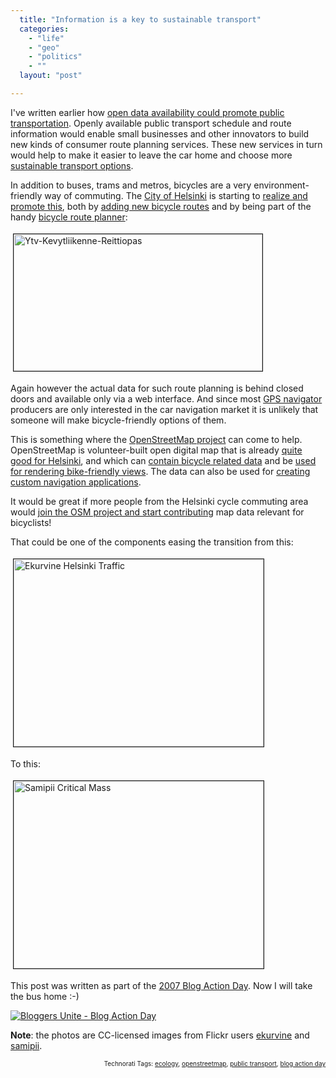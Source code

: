 ```yaml
---
  title: "Information is a key to sustainable transport"
  categories: 
    - "life"
    - "geo"
    - "politics"
    - ""
  layout: "post"

---
```

I've written earlier how <a href="http://bergie.iki.fi/blog/making_public_transport_easier_through_open_data.html">open data availability could promote public transportation</a>. Openly available public transport schedule and route information would enable small businesses and other innovators to build new kinds of consumer route planning services. These new services in turn would help to make it easier to leave the car home and choose more <a href="http://www.euractiv.com/en/transport/sustainable-transport/article-117545">sustainable transport options</a>.

In addition to buses, trams and metros, bicycles are a very environment-friendly way of commuting. The <a href="http://en.wikipedia.org/wiki/Helsinki">City of Helsinki</a> is starting to <a href="http://www.helsinki.fi/en/index/matkailu/liikunta/katevastipyoraillen.html">realize and promote this</a>, both by <a href="http://www.hs.fi/kaupunki/artikkeli/Helsinkiin+rakennetaan+paljon+uusia+py%C3%B6r%C3%A4teit%C3%A4/1135230650447">adding new bicycle routes</a> and by being part of the handy <a href="http://kevytliikenne.ytv.fi/">bicycle route planner</a>:

<img src="http://bergie.iki.fi/midcom-serveattachmentguid-8b1571fc7b3311dca9a64b62e4a567a967a9/ytv-kevytliikenne-reittiopas.jpg" height="219" width="398" border="1" hspace="4" vspace="4" alt="Ytv-Kevytliikenne-Reittiopas" />

Again however the actual data for such route planning is behind closed doors and available only via a web interface. And since most <a href="http://en.wikipedia.org/wiki/Automotive_navigation_system">GPS navigator</a> producers are only interested in the car navigation market it is unlikely that someone will make bicycle-friendly options of them.

This is something where the <a href="http://openstreetmap.org/">OpenStreetMap project</a> can come to help. OpenStreetMap is volunteer-built open digital map that is already <a href="http://bergie.iki.fi/blog/openstreetmap_helsinki_is_getting_pretty_good.html">quite good for Helsinki</a>, and which can <a href="http://wiki.openstreetmap.org/index.php/Cycleway">contain bicycle related data</a> and be <a href="http://wiki.openstreetmap.org/index.php/Cycle_layer">used for rendering bike-friendly views</a>. The data can also be used for <a href="http://bergie.iki.fi/blog/notes_from_the_state_of_the_map_conference.html#b3a9ee267eb9b222235a1f048755da38">creating custom navigation applications</a>.

It would be great if more people from the Helsinki cycle commuting area would <a href="http://wiki.openstreetmap.org/index.php/Beginners%27_Guide">join the OSM project and start contributing</a> map data relevant for bicyclists!

That could be one of the components easing the transition from this:

<img src="http://bergie.iki.fi/midcom-serveattachmentguid-a1927a6a7b3311dca9a64b62e4a567a967a9/ekurvine_helsinki_traffic.jpg" height="300" width="400" border="1" hspace="4" vspace="4" alt="Ekurvine Helsinki Traffic" />

To this:

<img src="http://bergie.iki.fi/midcom-serveattachmentguid-a07fba847b3311dca9a64b62e4a567a967a9/samipii_critical_mass.jpg" height="300" width="400" border="1" hspace="4" vspace="4" alt="Samipii Critical Mass" />

This post was written as part of the <a href="http://blogactionday.org/">2007 Blog Action Day</a>. Now I will take the bus home :-)

<a href="http://blogactionday.org"><img src="http://blogactionday.org/images/action_234x60.jpg" alt="Bloggers Unite - Blog Action Day"></a>

<strong>Note</strong>: the photos are CC-licensed images from Flickr users <a href="http://flickr.com/photos/ekurvine/550878169/">ekurvine</a> and <a href="http://flickr.com/photos/samipii/454313268/">samipii</a>.

<!-- technorati tags start --><p style="text-align:right;font-size:10px;">Technorati Tags: <a href="http://www.technorati.com/tag/ecology" rel="tag">ecology</a>, <a href="http://www.technorati.com/tag/openstreetmap" rel="tag">openstreetmap</a>, <a href="http://www.technorati.com/tag/public transport" rel="tag">public transport</a>, <a href="http://www.technorati.com/tag/blog action day" rel="tag">blog action day</a></p><!-- technorati tags end -->